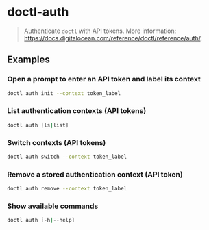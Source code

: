 # doctl-auth

> Authenticate `doctl` with API tokens. More information: <https://docs.digitalocean.com/reference/doctl/reference/auth/>.

## Examples

### Open a prompt to enter an API token and label its context

```bash
doctl auth init --context token_label
```

### List authentication contexts (API tokens)

```bash
doctl auth [ls|list]
```

### Switch contexts (API tokens)

```bash
doctl auth switch --context token_label
```

### Remove a stored authentication context (API token)

```bash
doctl auth remove --context token_label
```

### Show available commands

```bash
doctl auth [-h|--help]
```
